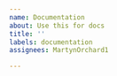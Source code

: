 ```yaml
---
name: Documentation
about: Use this for docs
title: ''
labels: documentation
assignees: MartynOrchard1

---
```



